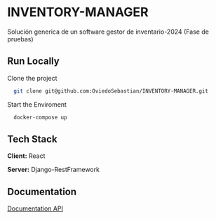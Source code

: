 # INVENTORY-MANAGER

Solución generica de un software gestor de inventario-2024 (Fase de pruebas)


## Run Locally

Clone the project

```bash
  git clone git@github.com:OviedoSebastian/INVENTORY-MANAGER.git
```

Start the Enviroment

```bash
  docker-compose up
```




## Tech Stack

**Client:** React

**Server:** Django-RestFramework


## Documentation

[Documentation API](http://localhost:8000/inventory_manager/docs/)

